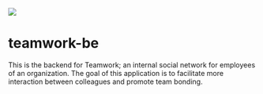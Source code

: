 ![](https://github.com/cymushier/teamwork-be/workflows/Teamwork%20BE%20CI/badge.svg)
# teamwork-be
This is the backend for Teamwork; an internal social network for employees of an organization. The goal of this application is to facilitate more interaction between colleagues and promote team bonding. 
